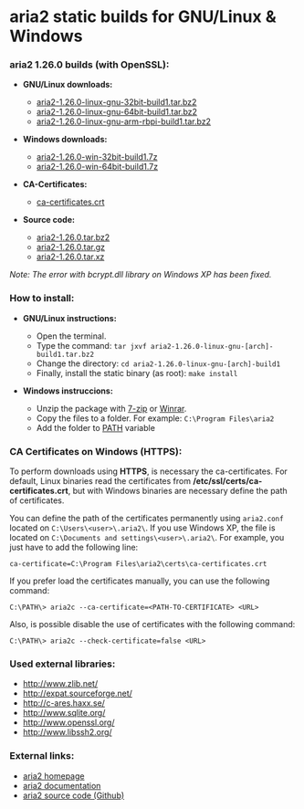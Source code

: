 aria2 static builds for GNU/Linux & Windows
===========================================

### aria2 1.26.0 builds (with OpenSSL):

  * **GNU/Linux downloads:**
    * [aria2-1.26.0-linux-gnu-32bit-build1.tar.bz2](https://github.com/q3aql/aria2-static-builds/releases/download/v1.26.0/aria2-1.26.0-linux-gnu-32bit-build1.tar.bz2)
    * [aria2-1.26.0-linux-gnu-64bit-build1.tar.bz2](https://github.com/q3aql/aria2-static-builds/releases/download/v1.26.0/aria2-1.26.0-linux-gnu-64bit-build1.tar.bz2)
    * [aria2-1.26.0-linux-gnu-arm-rbpi-build1.tar.bz2](https://github.com/q3aql/aria2-static-builds/releases/download/v1.26.0/aria2-1.26.0-linux-gnu-arm-rbpi-build1.tar.bz2)

  * **Windows downloads:**
    * [aria2-1.26.0-win-32bit-build1.7z](https://github.com/q3aql/aria2-static-builds/releases/download/v1.26.0/aria2-1.26.0-win-32bit-build1.7z)
    * [aria2-1.26.0-win-64bit-build1.7z](https://github.com/q3aql/aria2-static-builds/releases/download/v1.26.0/aria2-1.26.0-win-64bit-build1.7z)
    
  * **CA-Certificates:**
    * [ca-certificates.crt](https://github.com/q3aql/aria2-static-builds/releases/download/v1.26.0/ca-certificates.crt)

  * **Source code:**
    * [aria2-1.26.0.tar.bz2](https://github.com/tatsuhiro-t/aria2/releases/download/release-1.26.0/aria2-1.26.0.tar.bz2)
    * [aria2-1.26.0.tar.gz](https://github.com/tatsuhiro-t/aria2/releases/download/release-1.26.0/aria2-1.26.0.tar.gz)
    * [aria2-1.26.0.tar.xz](https://github.com/tatsuhiro-t/aria2/releases/download/release-1.26.0/aria2-1.26.0.tar.xz)

_Note: The error with bcrypt.dll library on Windows XP has been fixed._

### How to install:

  * **GNU/Linux instructions:**
    * Open the terminal.
    * Type the command: `tar jxvf aria2-1.26.0-linux-gnu-[arch]-build1.tar.bz2`
    * Change the directory: `cd aria2-1.26.0-linux-gnu-[arch]-build1`
    * Finally, install the static binary (as root): `make install`

  * **Windows instruccions:**
    * Unzip the package with [7-zip](http://www.7-zip.org/) or [Winrar](http://www.rarlab.com/).
    * Copy the files to a folder. For example: `C:\Program Files\aria2`
    * Add the folder to [PATH](https://www.google.es/search?q=add+folder+to+PATH+on+Windows) variable

### CA Certificates on Windows (HTTPS):

To perform downloads using **HTTPS**, is necessary the ca-certificates. For default, Linux binaries read the certificates from **/etc/ssl/certs/ca-certificates.crt**, but with Windows binaries are necessary define the path of certificates.

You can define the path of the certificates permanently using `aria2.conf` located on `C:\Users\<user>\.aria2\`. If you use Windows XP, the file is located on `C:\Documents and settings\<user>\.aria2\`. For example, you just have to add the following line:

`ca-certificate=C:\Program Files\aria2\certs\ca-certificates.crt`

If you prefer load the certificates manually, you can use the following command:

`C:\PATH\> aria2c --ca-certificate=<PATH-TO-CERTIFICATE> <URL>`

Also, is possible disable the use of certificates with the following command:

`C:\PATH\> aria2c --check-certificate=false <URL>`

### Used external libraries:

  * http://www.zlib.net/
  * http://expat.sourceforge.net/
  * http://c-ares.haxx.se/
  * http://www.sqlite.org/
  * http://www.openssl.org/
  * http://www.libssh2.org/

### External links:

  * [aria2 homepage](https://aria2.github.io/)
  * [aria2 documentation](https://aria2.github.io/manual/en/html/)
  * [aria2 source code (Github)](https://github.com/aria2/aria2)
